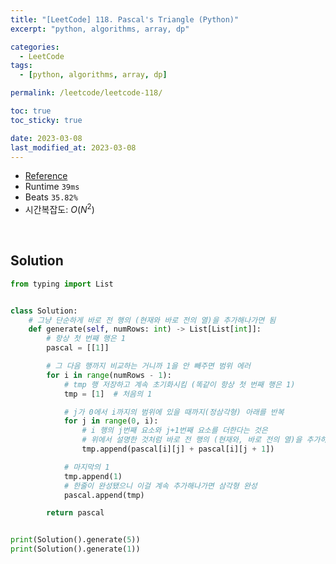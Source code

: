 ```yaml
---
title: "[LeetCode] 118. Pascal's Triangle (Python)"
excerpt: "python, algorithms, array, dp"

categories:
  - LeetCode
tags:
  - [python, algorithms, array, dp]

permalink: /leetcode/leetcode-118/

toc: true
toc_sticky: true

date: 2023-03-08
last_modified_at: 2023-03-08
---
```


- [Reference](https://leetcode.com/problems/pascals-triangle/description/)
- Runtime `39ms`
- Beats `35.82%`
- 시간복잡도: $O(N^2)$

<br>

## Solution

```python
from typing import List


class Solution:
    # 그냥 단순하게 바로 전 행의 (현재와 바로 전의 열)을 추가해나가면 됨
    def generate(self, numRows: int) -> List[List[int]]:
        # 항상 첫 번째 행은 1
        pascal = [[1]]

        # 그 다음 행까지 비교하는 거니까 1을 안 빼주면 범위 에러
        for i in range(numRows - 1):
            # tmp 행 저장하고 계속 초기화시킴 (똑같이 항상 첫 번째 행은 1)
            tmp = [1]  # 처음의 1

            # j가 0에서 i까지의 범위에 있을 때까지(정삼각형) 아래를 반복
            for j in range(0, i):
                # i 행의 j번째 요소와 j+1번째 요소를 더한다는 것은
                # 위에서 설명한 것처럼 바로 전 행의 (현재와, 바로 전의 열)을 추가하는 것과 똑같은 소리 (뒤집어서)
                tmp.append(pascal[i][j] + pascal[i][j + 1])

            # 마지막의 1
            tmp.append(1)
            # 한줄이 완성됐으니 이걸 계속 추가해나가면 삼각형 완성
            pascal.append(tmp)

        return pascal


print(Solution().generate(5))
print(Solution().generate(1))
```